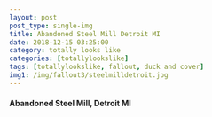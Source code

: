 ```yaml
---
layout: post
post_type: single-img
title: Abandoned Steel Mill Detroit MI
date: 2018-12-15 03:25:00
category: totally looks like
categories: [totallylookslike]
tags: [totallylookslike, fallout, duck and cover]
img1: /img/fallout3/steelmilldetroit.jpg
---
```

#### Abandoned Steel Mill, Detroit MI
